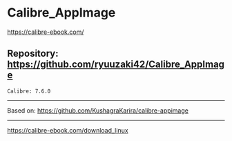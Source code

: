 
# Calibre_AppImage
https://calibre-ebook.com/

## Repository: https://github.com/ryuuzaki42/Calibre_AppImage
    Calibre: 7.6.0

---
Based on: https://github.com/KushagraKarira/calibre-appimage

---
https://calibre-ebook.com/download_linux
